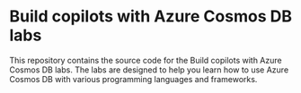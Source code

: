# Build copilots with Azure Cosmos DB labs

This repository contains the source code for the Build copilots with Azure Cosmos DB labs. The labs are designed to help you learn how to use Azure Cosmos DB with various programming languages and frameworks.